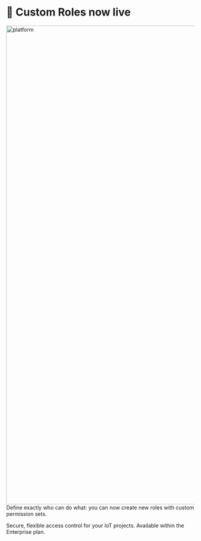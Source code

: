 # 🔑 Custom Roles now live
<img width="1280" alt="platform" src="https://github.com/user-attachments/assets/dbc68033-c1ae-4ae5-b5fd-baa2af257b47" />
Define exactly who can do what: you can now create new roles with custom permission sets. 
 
Secure, flexible access control for your IoT projects. Available within the Enterprise plan.
